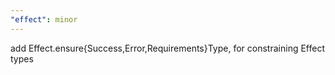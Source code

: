 ```yaml
---
"effect": minor
---
```


add Effect.ensure{Success,Error,Requirements}Type, for constraining Effect types
